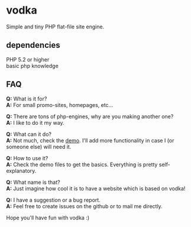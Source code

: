 vodka
=====

Simple and tiny PHP flat-file site engine.

## dependencies
PHP 5.2 or higher  
basic php knowledge

## FAQ
**Q:** What is it for?  
**A:** For small promo-sites, homepages, etc...

**Q:** There are tons of php-engines, why are you making another one?  
**A:** I like to do it my way.

**Q:** What can it do?  
**A:** Not much, check the [demo](http://home-nadym.ru/vodka/demo/). I'll add more functionality in case I (or someone else) will need it.

**Q:** How to use it?  
**A:** Check the demo files to get the basics. Everything is pretty self-explanatory.

**Q:** What name is that?  
**A:** Just imagine how cool it is to have a website which is based on vodka!

**Q:** I have a suggestion or a bug report.  
**A:** Feel free to create issues on the github or to mail me directly.

Hope you'll have fun with vodka :)
